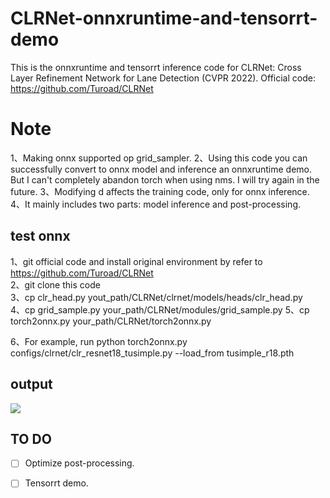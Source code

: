 # CLRNet-onnxruntime-and-tensorrt-demo
This is the onnxruntime and tensorrt inference code for CLRNet: Cross Layer Refinement Network for Lane Detection (CVPR 2022). Official code: https://github.com/Turoad/CLRNet

# Note
1、Making onnx supported op grid_sampler.
2、Using this code you can successfully convert to onnx model and inference an onnxruntime demo. But I can't completely abandon torch when using nms. I will try again in the future.
3、Modifying d affects the training code, only for onnx inference.
4、It mainly includes two parts: model inference and post-processing.

## test onnx
1、git official code and install original environment by refer to https://github.com/Turoad/CLRNet <br>
2、git clone this code <br>
3、cp clr_head.py    yout_path/CLRNet/clrnet/models/heads/clr_head.py <br>
4、cp grid_sample.py     your_path/CLRNet/modules/grid_sample.py
5、cp torch2onnx.py  your_path/CLRNet/torch2onnx.py

6、For example, run
python torch2onnx.py configs/clrnet/clr_resnet18_tusimple.py  --load_from tusimple_r18.pth


## output 

<img src="https://github.com/xuanandsix/CLRNet-onnxruntime-and-tensorrt-demo/raw/main/imgs/output_onnx.png">

## TO DO 
- [ ] Optimize post-processing. 
- [ ] Tensorrt demo.

